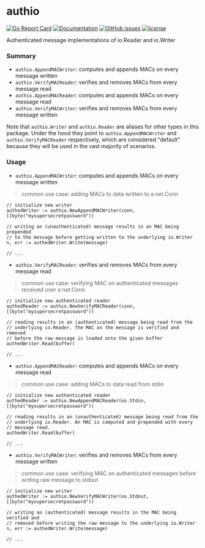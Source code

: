 # authio

[![Go Report Card](https://goreportcard.com/badge/github.com/adrianosela/authio)](https://goreportcard.com/report/github.com/adrianosela/authio)
[![Documentation](https://godoc.org/github.com/adrianosela/authio?status.svg)](https://godoc.org/github.com/adrianosela/authio)
[![GitHub issues](https://img.shields.io/github/issues/adrianosela/authio.svg)](https://github.com/adrianosela/authio/issues)
[![license](https://img.shields.io/github/license/adrianosela/authio.svg)](https://github.com/adrianosela/authio/blob/master/LICENSE)

Authenticated message implementations of io.Reader and io.Writer

### Summary

- `authio.AppendMACWriter`: computes and appends MACs on every message written
- `authio.VerifyMACReader`: verifies and removes MACs from every message read
- `authio.AppendMACReader`: computes and appends MACs on every message read
- `authio.VerifyMACWriter`: verifies and removes MACs from every message written

Note that `authio.Writer` and `authio.Reader` are aliases for other types in this package. Under the hood they point to `authio.AppendMACWriter` and `authio.VerifyMACReader` respectively, which are considered "default" because they will be used in the vast majority of scenarios.

### Usage

- `authio.AppendMACWriter`: computes and appends MACs on every message written

> common use case: adding MACs to data written to a net.Conn

```
// initialize new writer
authedWriter := authio.NewAppendMACWriter(conn, []byte("mysupersecretpassword"))

// writing an (unauthenticated) message results in an MAC being prepended
// to the message before getting written to the underlying io.Writer
n, err := authedWriter.Write(message)

// ...
```

- `authio.VerifyMACReader`: verifies and removes MACs from every message read

> common use case: verifying MAC on authenticated messages received over a net.Conn

```
// initialize new authenticated reader
authedReader := authio.NewVerifyMACReader(conn, []byte("mysupersecretpassword"))

// reading results in an (authenticated) message being read from the
// underlying io.Reader. The MAC on the message is verified and removed
// before the raw message is loaded onto the given buffer
authedWriter.Read(buffer)

// ...
```

- `authio.AppendMACReader`: computes and appends MACs on every message read

> common use case: adding MACs to data read from stdin

```
// initialize new authenticated reader
authedReader := authio.NewAppendMACReader(os.Stdin, []byte("mysupersecretpassword"))

// reading results in an (unauthenticated) message being read from the
// underlying io.Reader. An MAC is computed and prepended with every
// message read.
authedWriter.Read(buffer)

// ...
```

- `authio.VerifyMACWriter`: verifies and removes MACs from every message written

> common use case: verifying MAC on authenticated messages before writing raw message to stdout
 
```
// initialize new writer
authedWriter := authio.NewVerifyMACWriter(os.Stdout, []byte("mysupersecretpassword"))

// writing an (authenticated) message results in the MAC being verified and
// removed before writing the raw message to the underlying io.Writer 
n, err := authedWriter.Write(message)

// ...
```
